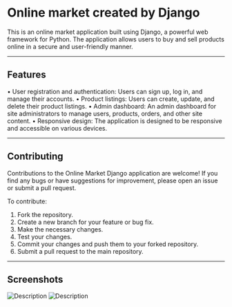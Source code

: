# Online market created by Django

This is an online market application built using Django, a powerful web framework for Python. The application allows users to buy and sell products online in a secure and user-friendly manner.

---

## Features

• User registration and authentication: Users can sign up, log in, and manage their accounts.
• Product listings: Users can create, update, and delete their product listings.
• Admin dashboard: An admin dashboard for site administrators to manage users, products, orders, and other site content.
• Responsive design: The application is designed to be responsive and accessible on various devices.

---

## Contributing

Contributions to the Online Market Django application are welcome! If you find any bugs or have suggestions for improvement, please open an issue or submit a pull request.

To contribute:

1. Fork the repository.
2. Create a new branch for your feature or bug fix.
3. Make the necessary changes.
4. Test your changes.
5. Commit your changes and push them to your forked repository.
6. Submit a pull request to the main repository.

---

## Screenshots

![Description](Desktop/Screenshots/item1.png)
![Description](Desktop/Screenshots/item2.png)
  
